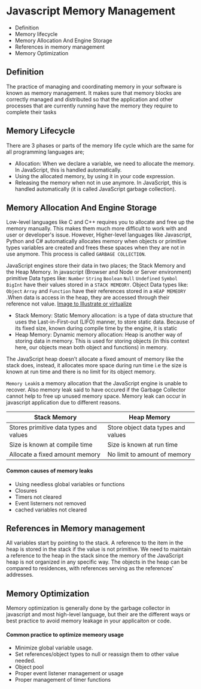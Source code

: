 # Javascript Memory Management
- Definition
- Memory lifecycle
- Memory Allocation And Engine Storage
- References in memory management
- Memory Optimization

## Definition
The practice of managing and coordinating memory in your software is known as memory management. It makes sure that memory blocks are correctly managed and distributed so that the application and other processes that are currently running have the memory they require to complete their tasks

## Memory Lifecycle
There are 3 phases or parts of the memory life cycle which are the same for all programming languages are;
- Allocation: When we declare a variable, we need to allocate the memory. In JavaScript, this is handled automatically.
- Using the allocated memory, by using it in your code expression.
- Releasing the memory when not in use anymore. In JavaScript, this is handled automatically (it is called JavaScript garbage collection).


## Memory Allocation And Engine Storage
Low-level languages like C and C++ requires you to allocate and free up the memory manually. This makes them much more difficult to work with and user or developer's issue. However, Higher-level languages like Javascript, Python and C# automatically allocates memory when objects or primitive types variables are created and frees these spaces when they are not in use anymore. This process is called ```GARBAGE COLLECTION```.

JavaScript engines store their data in two places; the Stack Memory and the Heap Memory. In javascript (Browser and Node or Server environment) primitive Data types like: ```Number``` ```String``` ```Boolean``` ```Null``` ```Undefined``` ```Symbol``` ```BigInt``` have their values stored in a ```STACK MEMEORY```. Object Data types like: ```Object``` ```Array``` and ```Function``` have their references stored in a ```HEAP MEMEORY``` .When data is access in the heap, they are accessed through their reference not value. [Image to Illustrate or virtualize](https://github.com/ajayioyetomi/Javascript-Memory-Management/blob/main/memory-allocation.png)

- Stack Memory: Static Memory allocation: is a type of data structure that uses the Last-in-First-out (LIFO) manner, to store static data. Because of its fixed size, known during compile time by the engine, it is static
- Heap Memory: Dynamic memory allocation: Heap is another way of storing data in memory. This is used for storing objects (in this context here, our objects mean both object and functions) in memory.

The JavaScript heap doesn’t allocate a fixed amount of memory like the stack does, instead, it allocates more space during run time i.e the size is known at run time and there is no limit for its object memory.


 ```Memory Leak```is a memory allocation that the JavaScript engine is unable to recover. Also memory leak said to have occured if the Garbage Collector cannot help to free up unused memory space. Memory leak can occur in javascript application due to different reasons. 

|Stack Memory | Heap Memory| 
|-------------|------------|
|Stores primitive data types and values|Store object data types and values|
|Size is known at compile time| Size is known at run time|
|Allocate a fixed amount memory|No limit to amount of memory|



#### Common causes of memory leaks
- Using needless global variables or functions
- Closures
- Timers not cleared
- Event listerners not removed
- cached variables not cleared

## References in Memory management
All variables start by pointing to the stack. A reference to the item in the heap is stored in the stack if the value is not primitive. We need to maintain a reference to the heap in the stack since the memory of the JavaScript heap is not organized in any specific way. The objects in the heap can be compared to residences, with references serving as the references' addresses.

## Memory Optimization
Memory optimization is generally done by the garbage collector in javascript and most high-level language, but their are the different ways or best practice to avoid memory leakage in your applicaiton or code.
#### Common practice to optimize memeory usage
- Minimize global variable usage.
- Set references/object types to null or reassign them to other value needed.
- Object pool
- Proper event listener management or usage
- Proper management of timer functions



